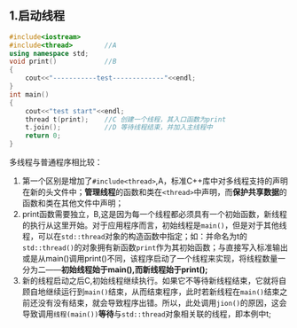 ## 1.启动线程
```cpp
#include<iostream>
#include<thread>        //A
using namespace std;
void print()            //B
{
    cout<<"-----------test-------------"<<endl;
}
int main()
{
    cout<<"test start"<<endl;
    thread t(print);    //C 创建一个线程，其入口函数为print   
    t.join();           //D 等待线程结束，并加入主线程中
    return 0;
}

```
多线程与普通程序相比较：
1. 第一个区别是增加了`#include<thread>`,A，标准C++库中对多线程支持的声明在新的头文件中；**管理线程**的函数和类在`<thread>`中声明，而**保护共享数据**的函数和类在其他文件中声明；
2. print函数需要独立，B,这是因为每一个线程都必须具有一个初始函数，新线程的执行从这里开始。对于应用程序而言，初始线程是`main()`，但是对于其他线程，可以在`std::thread`对象的构造函数中指定；如：并命名为t的`std::thread()`的对象拥有新函数`print`作为其初始函数；与直接写入标准输出或是从main()调用print()不同，该程序启动了一个线程来实现，将线程数量一分为二——**初始线程始于main(),而新线程始于print();**
3. 新的线程启动之后C,初始线程继续执行。如果它不等待新线程结束，它就将自顾自地继续运行到`main()`结束，从而结束程序，此时若新线程在`main()`结束之前还没有没有结束，就会导致程序出错。所以，此处调用`jion()`的原因，这会导致调用`线程(main())`**等待**与`std::thread`对象相关联的线程，即本例中t;
